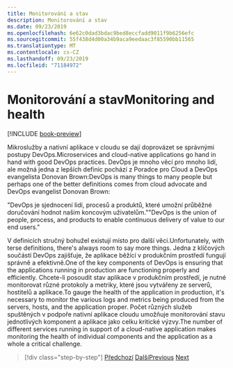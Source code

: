 ```yaml
---
title: Monitorování a stav
description: Monitorování a stav
ms.date: 09/23/2019
ms.openlocfilehash: 6e62c0dad3bdac9bed8eccfadd9011f9b6256efc
ms.sourcegitcommit: 55f438d4d00a34b9aca9eedaac3f85590bb11565
ms.translationtype: MT
ms.contentlocale: cs-CZ
ms.lasthandoff: 09/23/2019
ms.locfileid: "71184972"
---
```

# <a name="monitoring-and-health"></a><span data-ttu-id="087fc-103">Monitorování a stav</span><span class="sxs-lookup"><span data-stu-id="087fc-103">Monitoring and health</span></span>

[!INCLUDE [book-preview](../../../includes/book-preview.md)]

<span data-ttu-id="087fc-104">Mikroslužby a nativní aplikace v cloudu se dají doprovázet se správnými postupy DevOps.</span><span class="sxs-lookup"><span data-stu-id="087fc-104">Microservices and cloud-native applications go hand in hand with good DevOps practices.</span></span> <span data-ttu-id="087fc-105">DevOps je mnoho věcí pro mnoho lidí, ale možná jedna z lepších definic pochází z Poradce pro Cloud a DevOps evangelista Donovan Brown:</span><span class="sxs-lookup"><span data-stu-id="087fc-105">DevOps is many things to many people but perhaps one of the better definitions comes from cloud advocate and DevOps evangelist Donovan Brown:</span></span> 

<span data-ttu-id="087fc-106">"DevOps je sjednocení lidí, procesů a produktů, které umožní průběžné doručování hodnot našim koncovým uživatelům."</span><span class="sxs-lookup"><span data-stu-id="087fc-106">"DevOps is the union of people, process, and products to enable continuous delivery of value to our end users."</span></span>

<span data-ttu-id="087fc-107">V definicích stručný bohužel existují místo pro další věci.</span><span class="sxs-lookup"><span data-stu-id="087fc-107">Unfortunately, with terse definitions, there's always room to say more things.</span></span> <span data-ttu-id="087fc-108">Jedna z klíčových součástí DevOps zajišťuje, že aplikace běžící v produkčním prostředí fungují správně a efektivně.</span><span class="sxs-lookup"><span data-stu-id="087fc-108">One of the key components of DevOps is ensuring that the applications running in production are functioning properly and efficiently.</span></span> <span data-ttu-id="087fc-109">Chcete-li posoudit stav aplikace v produkčním prostředí, je nutné monitorovat různé protokoly a metriky, které jsou vytvářeny ze serverů, hostitelů a aplikace.</span><span class="sxs-lookup"><span data-stu-id="087fc-109">To gauge the health of the application in production, it's necessary to monitor the various logs and metrics being produced from the servers, hosts, and the application proper.</span></span> <span data-ttu-id="087fc-110">Počet různých služeb spuštěných v podpoře nativní aplikace cloudu umožňuje monitorování stavu jednotlivých komponent a aplikace jako celku kritické výzvy.</span><span class="sxs-lookup"><span data-stu-id="087fc-110">The number of different services running in support of a cloud-native application makes monitoring the health of individual components and the application as a whole a critical challenge.</span></span>

>[!div class="step-by-step"]
><span data-ttu-id="087fc-111">[Předchozí](resilient-communications.md)
>[Další](observability-patterns.md)</span><span class="sxs-lookup"><span data-stu-id="087fc-111">[Previous](resilient-communications.md)
[Next](observability-patterns.md)</span></span>

